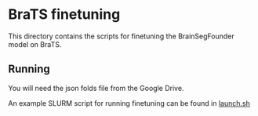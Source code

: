 # BraTS finetuning
This directory contains the scripts for finetuning the BrainSegFounder model on BraTS.

## Running
You will need the json folds file from the Google Drive.

An example SLURM script for running finetuning can be found in [launch.sh](https://github.com/lab-smile/BrainSegFounder/blob/main/downstream/BraTS/finetuning/launch.sh)
